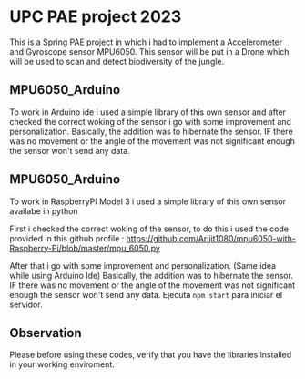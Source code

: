 # UPC PAE project 2023

This is a Spring PAE project in which i had to implement a Accelerometer and Gyroscope sensor MPU6050.
This sensor will be put in a Drone which will be used to scan and detect biodiversity of the jungle.

## MPU6050_Arduino
To work in Arduino ide i used a simple library of this own sensor and after checked the correct woking of the sensor i go with some improvement and personalization.
Basically, the addition was to hibernate the sensor. IF there was no movement or the angle of the movement was not significant enough the sensor won't send any data.


## MPU6050_Arduino
To work in RaspberryPI Model 3 i used a simple library of this own sensor availabe in python 

First i checked the correct woking of the sensor, to do this i used the code provided in this github profile : https://github.com/Arijit1080/mpu6050-with-Raspberry-Pi/blob/master/mpu_6050.py

After that i  go with some improvement and personalization. (Same idea while using Arduino Ide)
Basically, the addition was to hibernate the sensor. IF there was no movement or the angle of the movement was not significant enough the sensor won't send any data.
Ejecuta `npm start` para iniciar el servidor.

## Observation
Please before using these codes, verify that you have the libraries installed in your working enviroment.




